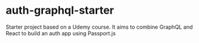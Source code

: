 # auth-graphql-starter
Starter project based on a Udemy course. It aims to combine GraphQL and React to build an auth app using Passport.js
